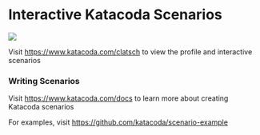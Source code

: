 # Interactive Katacoda Scenarios

[![](http://shields.katacoda.com/katacoda/clatsch/count.svg)](https://www.katacoda.com/clatsch "Get your profile on Katacoda.com")

Visit https://www.katacoda.com/clatsch to view the profile and interactive scenarios

### Writing Scenarios
Visit https://www.katacoda.com/docs to learn more about creating Katacoda scenarios

For examples, visit https://github.com/katacoda/scenario-example
